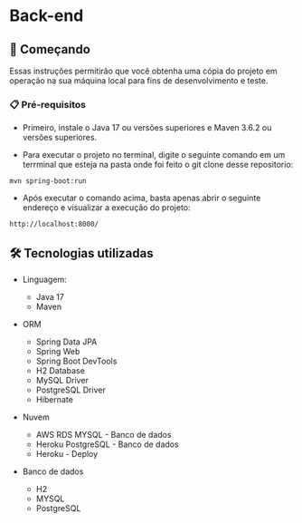 # Back-end

## 🚀 Começando

Essas instruções permitirão que você obtenha uma cópia do projeto em operação na sua máquina local para fins de desenvolvimento e teste.

### 📋 Pré-requisitos

- Primeiro, instale o Java 17 ou versões superiores e Maven 3.6.2 ou versões superiores.
    
- Para executar o projeto no terminal, digite o seguinte comando em um terrminal que esteja na pasta onde foi feito o git clone desse repositorio: 


```
mvn spring-boot:run
```
   
   
- Após executar o comando acima, basta apenas abrir o seguinte endereço e visualizar a execução do projeto:
    
    
```
http://localhost:8000/
```



## 🛠️ Tecnologias utilizadas

- Linguagem:
    - Java 17
    - Maven
    
- ORM
    - Spring Data JPA
    - Spring Web
    - Spring Boot DevTools
    - H2 Database
    - MySQL Driver
    - PostgreSQL Driver
    - Hibernate

- Nuvem
    - AWS RDS MYSQL - Banco de dados
    - Heroku PostgreSQL - Banco de dados
    - Heroku - Deploy
    
- Banco de dados
    - H2
    - MYSQL
    - PostgreSQL
